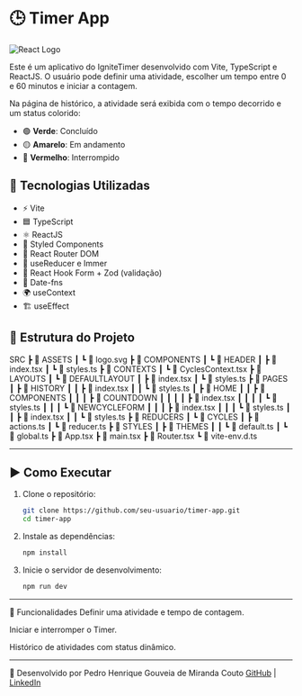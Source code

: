 # 🕒 Timer App

![React Logo](https://upload.wikimedia.org/wikipedia/commons/a/a7/React-icon.svg)

Este é um aplicativo do IgniteTimer desenvolvido com Vite, TypeScript e ReactJS. O usuário pode definir uma atividade, escolher um tempo entre 0 e 60 minutos e iniciar a contagem.  

Na página de histórico, a atividade será exibida com o tempo decorrido e um status colorido:
- 🟢 **Verde**: Concluído
- 🟡 **Amarelo**: Em andamento
- 🔴 **Vermelho**: Interrompido

## 🚀 Tecnologias Utilizadas

- ⚡ Vite
- 🟦 TypeScript
- ⚛️ ReactJS
- 💅 Styled Components
- 📍 React Router DOM
- 🔄 useReducer e Immer
- 📜 React Hook Form + Zod (validação)
- 📆 Date-fns
- 🌍 useContext
- 🏗 useEffect

## 📂 Estrutura do Projeto
SRC
 ┣ 📂 ASSETS
 ┃ ┗ 📜 logo.svg
 ┣ 📂 COMPONENTS
 ┃ ┗ 📂 HEADER
 ┃   ┣ 📜 index.tsx
 ┃   ┗ 📜 styles.ts
 ┣ 📂 CONTEXTS
 ┃ ┗ 📜 CyclesContext.tsx
 ┣ 📂 LAYOUTS
 ┃ ┗ 📂 DEFAULTLAYOUT
 ┃   ┣ 📜 index.tsx
 ┃   ┗ 📜 styles.ts
 ┣ 📂 PAGES
 ┃ ┣ 📂 HISTORY
 ┃ ┃ ┣ 📜 index.tsx
 ┃ ┃ ┗ 📜 styles.ts
 ┃ ┣ 📂 HOME
 ┃ ┃ ┣ 📂 COMPONENTS
 ┃ ┃ ┃ ┣ 📂 COUNTDOWN
 ┃ ┃ ┃ ┃ ┣ 📜 index.tsx
 ┃ ┃ ┃ ┃ ┗ 📜 styles.ts
 ┃ ┃ ┃ ┗ 📂 NEWCYCLEFORM
 ┃ ┃ ┃   ┣ 📜 index.tsx
 ┃ ┃ ┃   ┗ 📜 styles.ts
 ┃ ┃ ┣ 📜 index.tsx
 ┃ ┃ ┗ 📜 styles.ts
 ┣ 📂 REDUCERS
 ┃ ┗ 📂 CYCLES
 ┃   ┣ 📜 actions.ts
 ┃   ┗ 📜 reducer.ts
 ┣ 📂 STYLES
 ┃ ┣ 📂 THEMES
 ┃ ┃ ┗ 📜 default.ts
 ┃ ┗ 📜 global.ts
 ┣ 📜 App.tsx
 ┣ 📜 main.tsx
 ┣ 📜 Router.tsx
 ┗ 📜 vite-env.d.ts

---

## ▶️ Como Executar

1. Clone o repositório:
   ```sh
   git clone https://github.com/seu-usuario/timer-app.git
   cd timer-app

2. Instale as dependências:
    ```sh
    npm install

3. Inicie o servidor de desenvolvimento:
    ```sh
    npm run dev

---

📌 Funcionalidades
Definir uma atividade e tempo de contagem.

Iniciar e interromper o Timer.

Histórico de atividades com status dinâmico.

---

🚀 Desenvolvido por Pedro Henrique Gouveia de Miranda Couto
[GitHub](https://github.com/PedroGouveia77) | [LinkedIn](https://www.linkedin.com/in/pedro-henrique-gouveia-590097257/)
